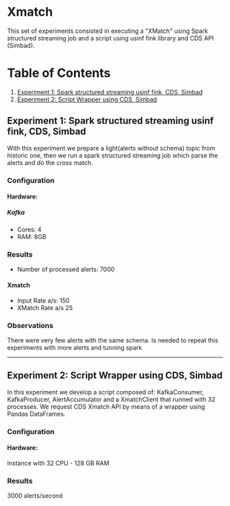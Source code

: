 # Xmatch

This set of experiments consisted in executing a "XMatch" using Spark structured streaming job and a script using usinf fink library and CDS API (Simbad).


# Table of Contents
1. [Experiment 1: Spark structured streaming usinf fink, CDS, Simbad](#experiment1)
2. [Experiment 2: Script Wrapper using CDS, Simbad](#experiment2)

<a id='experiment1'></a>
## Experiment 1: Spark structured streaming usinf fink, CDS, Simbad
With this experiment we prepare a light(alerts without schema) topic from historic one, then we run a spark structured streaming job which parse the alerts and do the cross match.

### Configuration
#### Hardware:
##### Kafka
* Cores: 4
* RAM: 8GB

### Results
* Number of processed alerts: 7000
#### Xmatch
* Input Rate a/s: 150
* XMatch Rate a/s 25

### Observations
There were very few alerts with the same schema.
Is needed to repeat this experiments with more alerts and tunning spark


---

<a id='experiment2'></a>
## Experiment 2: Script Wrapper using CDS, Simbad
In this experiment we develop a script composed of:  KafkaConsumer, KafkaProducer, AlertAccumulator and a XmatchClient that runned with 32 processes. We request CDS Xmatch API by means of a wrapper using Pandas DataFrames.
### Configuration
#### Hardware: 
Instance with 32 CPU - 128 GB RAM
### Results  
3000 alerts/second

